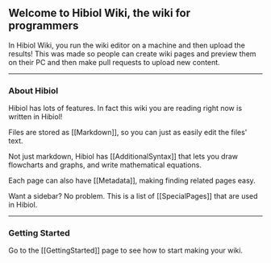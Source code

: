 ## Welcome to Hibiol Wiki, the wiki for programmers

In Hibiol Wiki, you run the wiki editor on a machine and then upload the results! This was made so people can create wiki pages and preview them on their PC and then make pull requests to upload new content.

---

### About Hibiol

Hibiol has lots of features. In fact this wiki you are reading right now is written in Hibiol!

Files are stored as [[Markdown]], so you can just as easily edit the files' text.

Not just markdown, Hibiol has [[AdditionalSyntax]] that lets you draw flowcharts and graphs, and write mathematical equations.

Each page can also have [[Metadata]], making finding related pages easy.

Want a sidebar? No problem. This is a list of [[SpecialPages]] that are used in Hibiol.

---

### Getting Started

Go to the [[GettingStarted]] page to see how to start making your wiki.